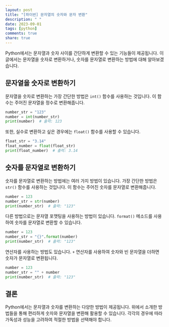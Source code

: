 ```yaml
---
layout: post
title: "[파이썬] 문자열의 숫자와 문자 변환"
description: " "
date: 2023-09-01
tags: [python]
comments: true
share: true
---
```


Python에서는 문자열과 숫자 사이를 간단하게 변환할 수 있는 기능들이 제공됩니다. 이 글에서는 문자열을 숫자로 변환하거나, 숫자를 문자열로 변환하는 방법에 대해 알아보겠습니다.

## 문자열을 숫자로 변환하기

문자열을 숫자로 변환하는 가장 간단한 방법은 `int()` 함수를 사용하는 것입니다. 이 함수는 주어진 문자열을 정수로 변환해줍니다.

```python
number_str = "123"
number = int(number_str)
print(number)  # 출력: 123
```

또한, 실수로 변환하고 싶은 경우에는 `float()` 함수를 사용할 수 있습니다.

```python
float_str = "3.14"
float_number = float(float_str)
print(float_number)  # 출력: 3.14
```

## 숫자를 문자열로 변환하기

숫자를 문자열로 변환하는 방법에는 여러 가지 방법이 있습니다. 가장 간단한 방법은 `str()` 함수를 사용하는 것입니다. 이 함수는 주어진 숫자를 문자열로 변환해줍니다.

```python
number = 123
number_str = str(number)
print(number_str)  # 출력: "123"
```

다른 방법으로는 문자열 포맷팅을 사용하는 방법이 있습니다. `format()` 메소드를 사용하여 숫자를 문자열로 변환할 수 있습니다.

```python
number = 123
number_str = "{}".format(number)
print(number_str)  # 출력: "123"
```

연산자를 사용하는 방법도 있습니다. `+` 연산자를 사용하여 숫자와 빈 문자열을 더하면 숫자가 문자열로 변환됩니다.

```python
number = 123
number_str = "" + number
print(number_str)  # 출력: "123"
```

## 결론

Python에서는 문자열과 숫자를 변환하는 다양한 방법이 제공됩니다. 위에서 소개한 방법들을 통해 편리하게 숫자와 문자열을 변환해 활용할 수 있습니다. 각각의 경우에 따라 가독성과 성능을 고려하여 적절한 방법을 선택해야 합니다.